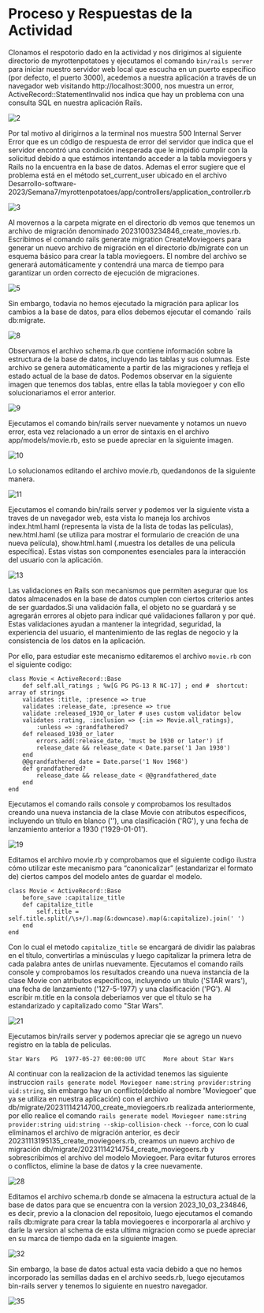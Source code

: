 # Proceso y Respuestas de la Actividad

Clonamos el respotorio dado en la actividad y nos dirigimos al siguiente directorio de myrottenpotatoes y ejecutamos el comando `bin/rails server` para iniciar nuestro servidor web local que escucha en un puerto específico (por defecto, el puerto 3000), acedemos a nuestra aplicación a través de un navegador web visitando http://localhost:3000, nos muestra un error, ActiveRecord::StatementInvalid nos indica que hay un problema con una consulta SQL en nuestra aplicación Rails.

![2](https://github.com/miguelvega/Rails-Avanzado/assets/124398378/1727abfa-82d2-464c-b6de-af1aba732084)



Por tal motivo al dirigirnos a la terminal nos muestra 500 Internal Server Error que es un código de respuesta de error del servidor que indica que el servidor encontró una condición inesperada que le impidió cumplir con la solicitud debido a que estámos intentando acceder a la tabla moviegoers y Rails no la encuentra en la base de datos. Ademas el error sugiere que el problema está en el método set_current_user ubicado en el archivo Desarrollo-software-2023/Semana7/myrottenpotatoes/app/controllers/application_controller.rb

![3](https://github.com/miguelvega/Rails-Avanzado/assets/124398378/8f7c2696-a34c-4a54-ac31-94209d8b4b09)

Al movernos a la carpeta migrate en el directorio db vemos que tenemos un archivo de migración denominado 20231003234846_create_movies.rb. Escribimos el comando rails generate migration CreateMoviegoers para generar un nuevo archivo de migración en el directorio db/migrate con un esquema básico para crear la tabla moviegoers. El nombre del archivo se generará automáticamente y contendrá una marca de tiempo para garantizar un orden correcto de ejecución de migraciones.

![5](https://github.com/miguelvega/Rails-Avanzado/assets/124398378/19eb9829-b8fa-45ae-915a-f0ad00764e85)

Sin embargo, todavia no hemos ejecutado la migración para aplicar los cambios a la base de datos, para ellos debemos ejecutar el comando `rails db:migrate.

![8](https://github.com/miguelvega/Rails-Avanzado/assets/124398378/9b1910ce-ec48-4641-88e0-b4f774257ae4)

Observamos el archivo schema.rb que contiene información sobre la estructura de la base de datos, incluyendo las tablas y sus columnas. Este archivo se genera automáticamente a partir de las migraciones y refleja el estado actual de la base de datos. Podemos observar en la siguiente imagen que tenemos dos tablas, entre ellas la tabla moviegoer y con ello solucionariamos el error anterior.

![9](https://github.com/miguelvega/Rails-Avanzado/assets/124398378/9ee6796b-d53c-41cd-9d1d-e9c87f84942d)

Ejecutamos el comando bin/rails server nuevamente y notamos un nuevo error, esta vez relacionado a un error de sintaxis en el archivo app/models/movie.rb, esto se puede apreciar en la siguiente imagen.

![10](https://github.com/miguelvega/Rails-Avanzado/assets/124398378/21d333b5-434f-46ed-a9fe-50ef806d38a2)

Lo solucionamos editando el archivo movie.rb, quedandonos de la siguiente manera.

![11](https://github.com/miguelvega/Rails-Avanzado/assets/124398378/9077b67d-c2c6-4d13-9b64-cbd5acc81adc)


Ejecutamos el comando bin/rails server y podemos ver la siguiente vista  a traves de un navegador web, esta vista lo maneja los archivos index.html.haml (representa la vista de la lista de todas las películas), new.html.haml (se utiliza para mostrar el formulario de creación de una nueva película), show.html.haml (.muestra los detalles de una película específica). Estas vistas son componentes esenciales para la interacción del usuario con la aplicación.

![13](https://github.com/miguelvega/Rails-Avanzado/assets/124398378/c0600d41-df01-4b6a-a22c-e09cddbe0297)

Las validaciones en Rails son mecanismos que permiten asegurar que los datos almacenados en la base de datos cumplen con ciertos criterios antes de ser guardados.Si una validación falla, el objeto no se guardará y se agregarán errores al objeto para indicar qué validaciones fallaron y por qué. Estas validaciones ayudan a mantener la integridad, seguridad, la experiencia del usuario, el mantenimiento de las reglas de negocio y la consistencia de los datos en la aplicación.

Por ello, para estudiar este mecanismo editaremos el archivo `movie.rb` con el siguiente codigo:

```
class Movie < ActiveRecord::Base
    def self.all_ratings ; %w[G PG PG-13 R NC-17] ; end #  shortcut: array of strings
    validates :title, :presence => true
    validates :release_date, :presence => true
    validate :released_1930_or_later # uses custom validator below
    validates :rating, :inclusion => {:in => Movie.all_ratings},
        :unless => :grandfathered?
    def released_1930_or_later
        errors.add(:release_date, 'must be 1930 or later') if
        release_date && release_date < Date.parse('1 Jan 1930')
    end
    @@grandfathered_date = Date.parse('1 Nov 1968')
    def grandfathered?
        release_date && release_date < @@grandfathered_date
    end
end

```
Ejecutamos el comando rails console y comprobamos los resultados creando una nueva instancia de la clase Movie con atributos específicos, incluyendo un título en blanco (''), una clasificación ('RG'), y una fecha de lanzamiento anterior a 1930 ('1929-01-01').

![19](https://github.com/miguelvega/Rails-Avanzado/assets/124398378/45d3b1b9-63f4-4d13-9a4d-3b3cc3fe1e6f)

Editamos el archivo movie.rb y comprobamos que el siguiente codigo ilustra cómo utilizar este mecanismo para “canonicalizar” (estandarizar el formato de) ciertos campos del modelo antes de guardar el modelo.

```
class Movie < ActiveRecord::Base
    before_save :capitalize_title
    def capitalize_title
        self.title = self.title.split(/\s+/).map(&:downcase).map(&:capitalize).join(' ')
    end
end

```
Con lo cual el metodo `capitalize_title` se encargará de dividir las palabras en el título, convertirlas a minúsculas y luego capitalizar la primera letra de cada palabra antes de unirlas nuevamente. Ejecutamos el comando rails console y comprobamos los resultados creando una nueva instancia de la clase Movie con atributos específicos, incluyendo un título ('STAR wars'), una fecha de lanzamiento ('127-5-1977) y una clasificación ('PG'). Al escribir m.title en la consola deberiamos ver que el título se ha estandarizado y capitalizado como "Star Wars".

![21](https://github.com/miguelvega/Rails-Avanzado/assets/124398378/a15055a8-9fb3-44ea-94c9-709738121e07)

Ejecutamos bin/rails server y podemos apreciar qie se agrego un nuevo registro en la tabla de peliculas.

```
Star Wars 	PG 	1977-05-27 00:00:00 UTC 	More about Star Wars

```
 Al continuar con la realizacion  de la actividad tenemos las siguiente instruccion `rails generate model Moviegoer name:string provider:string uid:string`, sin embargo hay un conflicto(debido al nombre 'Moviegoer' que ya se utiliza en nuestra aplicación) con el archivo  db/migrate/20231114214700_create_moviegoers.rb realizada anteriormente, por ello realice el comando `rails generate model Moviegoer name:string provider:string uid:string --skip-collision-check --force`, con lo cual eliminamos el archivo de migración anterior, es decir 20231113195135_create_moviegoers.rb, creamos un nuevo archivo de migración db/migrate/20231114214754_create_moviegoers.rb y sobrescribimos el archivo del modelo Moviegoer. Para evitar futuros errores o conflictos, elimine la base de datos  y la cree nuevamente.

![28](https://github.com/miguelvega/Rails-Avanzado/assets/124398378/57e85776-c0eb-461b-9e9a-76855d3950d4)

Editamos el archivo schema.rb donde se almacena la estructura actual de la base de datos para que se encuentra con la version 2023_10_03_234846, es decir, previo a la clonacion del repositoio, luego ejecutamos el comando rails db:migrate
para crear la tabla moviegoeres e incorporarla al archivo y darle la version al schema de esta ultima migracion como se puede apreciar en su marca de tiempo dada en la siguiente imagen.


 ![32](https://github.com/miguelvega/Rails-Avanzado/assets/124398378/d1b51a99-3469-4dc3-a73c-7d39fe963ecb)

Sin embargo, la base de datos actual esta vacia debido a que no hemos incorporado las semillas dadas en el archivo seeds.rb, luego ejecutamos bin-rails server y tenemos lo siguiente en nuestro navegador.

![35](https://github.com/miguelvega/Rails-Avanzado/assets/124398378/f5702fc3-46ae-48c4-a758-3a56968fce25)


 

 

 


